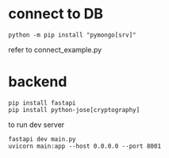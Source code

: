 # connect to DB
```
python -m pip install "pymongo[srv]"
```
refer to connect_example.py 

# backend
```
pip install fastapi
pip install python-jose[cryptography]

```
to run dev server
```
fastapi dev main.py
uvicorn main:app --host 0.0.0.0 --port 8001
```
